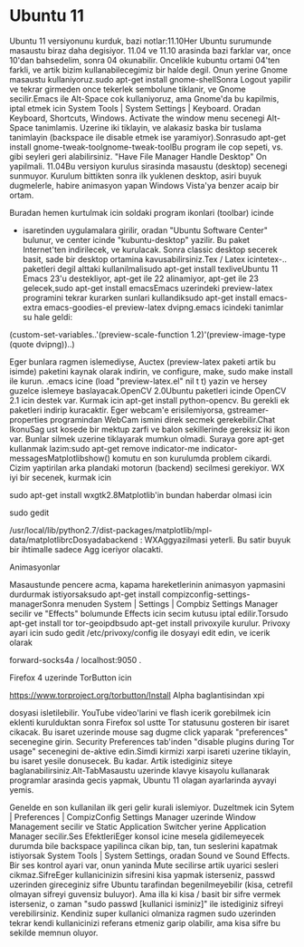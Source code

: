 # Ubuntu 11

Ubuntu 11 versiyonunu kurduk, bazi notlar:11.10Her Ubuntu surumunde
masaustu biraz daha degisiyor. 11.04 ve 11.10 arasinda bazi farklar
var, once 10'dan bahsedelim, sonra 04 okunabilir. Oncelikle kubuntu
ortami 04'ten farkli, ve artik bizim kullanabilecegimiz bir halde
degil. Onun yerine Gnome masaustu kullaniyoruz.sudo apt-get install
gnome-shellSonra Logout yapilir ve tekrar girmeden once tekerlek
sembolune tiklanir, ve Gnome secilir.Emacs ile Alt-Space cok
kullaniyoruz, ama Gnome'da bu kapilmis, iptal etmek icin System Tools
| System Settings | Keyboard. Oradan Keyboard, Shortcuts,
Windows. Activate the window menu secenegi Alt-Space
tanimlamis. Uzerine iki tiklayin, ve alakasiz baska bir tuslama
tanimlayin (backspace ile disable etmek ise yaramiyor).Sonrasudo
apt-get install gnome-tweak-toolgnome-tweak-toolBu program ile cop
sepeti, vs. gibi seyleri geri alabilirsiniz. "Have File Manager Handle
Desktop" On yapilmali. 11.04Bu versiyon kurulus sirasinda masaustu
(desktop) secenegi sunmuyor. Kurulum bittikten sonra ilk yuklenen
desktop, asiri buyuk dugmelerle, habire animasyon yapan Windows
Vista'ya benzer acaip bir ortam.

Buradan hemen kurtulmak icin soldaki program ikonlari (toolbar) icinde
+ isaretinden uygulamalara girilir, oradan "Ubuntu Software Center"
bulunur, ve center icinde "kubuntu-desktop" yazilir. Bu paket
Internet'ten indirilecek, ve kurulacak. Sonra classic desktop secerek
basit, sade bir desktop ortamina kavusabilirsiniz.Tex / Latex
icintetex-.. paketleri degil alttaki kullanilmalisudo apt-get install
texliveUbuntu 11 Emacs 23'u destekliyor, apt-get ile 22 alinamiyor,
apt-get ile 23 gelecek,sudo apt-get install emacsEmacs uzerindeki
preview-latex programini tekrar kurarken sunlari kullandiksudo apt-get
install emacs-extra emacs-goodies-el preview-latex dvipng.emacs
icindeki tanimlar su hale geldi:

(custom-set-variables..'(preview-scale-function
1.2)'(preview-image-type (quote dvipng))..)

Eger bunlara ragmen islemediyse, Auctex (preview-latex paketi artik bu
isimde) paketini kaynak olarak indirin, ve configure, make, sudo make
install ile kurun. .emacs icine (load "preview-latex.el" nil t t)
yazin ve hersey guzelce islemeye baslayacak.OpenCV 2.0Ubuntu paketleri
icinde OpenCV 2.1 icin destek var. Kurmak icin apt-get install
python-opencv. Bu gerekli ek paketleri indirip kuracaktir. Eger
webcam'e erisilemiyorsa, gstreamer-properties programindan WebCam
ismini direk secmek gerekebilir.Chat IkonuSag ust kosede bir mektup
zarfi ve balon sekillerinde gereksiz iki ikon var. Bunlar silmek
uzerine tiklayarak mumkun olmadi. Suraya gore apt-get kullanmak
lazim:sudo apt-get remove indicator-me
indicator-messagesMatplotlibshow() komutu en son kurulumda problem
cikardi. Cizim yaptirilan arka plandaki motorun (backend) secilmesi
gerekiyor. WX iyi bir secenek, kurmak icin

sudo apt-get install wxgtk2.8Matplotlib'in bundan haberdar olmasi icin

sudo gedit

/usr/local/lib/python2.7/dist-packages/matplotlib/mpl-data/matplotlibrcDosyadabackend
: WXAggyazilmasi yeterli. Bu satir buyuk bir ihtimalle sadece Agg
iceriyor olacakti.

Animasyonlar

Masaustunde pencere acma, kapama hareketlerinin animasyon yapmasini
durdurmak istiyorsaksudo apt-get install
compizconfig-settings-managerSonra menuden System | Settings | Compbiz
Settings Manager secilir ve "Effects" bolumunde Effects icin secim
kutusu iptal edilir.Torsudo apt-get install tor tor-geoipdbsudo
apt-get install privoxyile kurulur. Privoxy ayari icin sudo gedit
/etc/privoxy/config ile dosyayi edit edin, ve icerik
olarak

forward-socks4a / localhost:9050 .

Firefox 4 uzerinde TorButton icin

https://www.torproject.org/torbutton/Install Alpha baglantisindan xpi

dosyasi isletilebilir. YouTube video'larini ve flash icerik gorebilmek
icin eklenti kurulduktan sonra Firefox sol ustte Tor statusunu
gosteren bir isaret cikacak. Bu isaret uzerinde mouse sag dugme click
yaparak "preferences" secenegine girin. Security Preferences tab'inden
"disable plugins during Tor usage" secenegini de-aktive edin.Simdi
kirmizi xarpi isareti uzerine tiklayin, bu isaret yesile donusecek. Bu
kadar. Artik istediginiz siteye baglanabilirsiniz.Alt-TabMasaustu
uzerinde klavye kisayolu kullanarak programlar arasinda gecis yapmak,
Ubuntu 11 olagan ayarlarinda ayvayi yemis.

Genelde en son kullanilan ilk geri gelir kurali islemiyor. Duzeltmek
icin Sytem | Preferences | CompizConfig Settings Manager uzerinde
Window Management secilir ve Static Application Switcher yerine
Application Manager secilir.Ses EfektleriEger konsol icine mesela
gidilemeyecek durumda bile backspace yapilinca cikan bip, tan, tun
seslerini kapatmak istiyorsak System Tools | System Settings, oradan
Sound ve Sound Effects. Bir ses kontrol ayari var, onun yaninda Mute
secilirse artik uyarici sesleri cikmaz.SifreEger kullanicinizin
sifresini kisa yapmak isterseniz, passwd uzerinden gireceginiz sifre
Ubuntu tarafindan begenilmeyebilir (kisa, cetrefil olmayan sifreyi
guvensiz buluyor). Ama illa ki kisa / basit bir sifre vermek
isterseniz, o zaman "sudo passwd [kullanici isminiz]" ile istediginiz
sifreyi verebilirsiniz. Kendiniz super kullanici olmaniza ragmen sudo
uzerinden tekrar kendi kullanicinizi referans etmeniz garip olabilir,
ama kisa sifre bu sekilde memnun oluyor.


